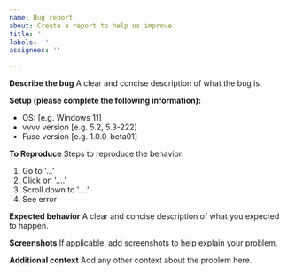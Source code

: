 ```yaml
---
name: Bug report
about: Create a report to help us improve
title: ''
labels: ''
assignees: ''

---
```


**Describe the bug**
A clear and concise description of what the bug is.

**Setup (please complete the following information):**
 - OS: [e.g. Windows 11]
 - vvvv version [e.g. 5.2, 5.3-222]
 - Fuse version [e.g. 1.0.0-beta01]

**To Reproduce**
Steps to reproduce the behavior:
1. Go to '...'
2. Click on '....'
3. Scroll down to '....'
4. See error

**Expected behavior**
A clear and concise description of what you expected to happen.

**Screenshots**
If applicable, add screenshots to help explain your problem.

**Additional context**
Add any other context about the problem here.
